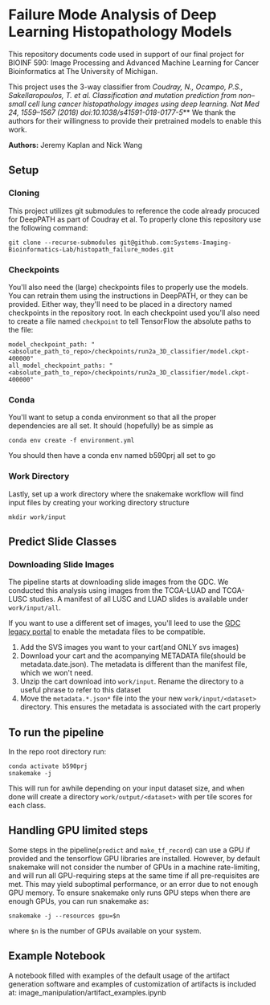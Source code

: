 # Failure Mode Analysis of Deep Learning Histopathology Models

This repository documents code used in support of our final project for BIOINF 590: Image Processing and Advanced Machine Learning for Cancer Bioinformatics at The University of Michigan.

This project uses the 3-way classifier from *Coudray, N., Ocampo, P.S., Sakellaropoulos, T. et al. Classification and mutation prediction from non–small cell lung cancer histopathology images using deep learning. Nat Med 24, 1559–1567 (2018) doi:10.1038/s41591-018-0177-5*** We thank the authors for their willingness to provide their pretrained models to enable this work. 

**Authors:** Jeremy Kaplan and Nick Wang

## Setup

### Cloning
This project utilizes git submodules to reference the code already procuced for DeepPATH as part of Coudray et al.
To properly clone this repository use the following command:

    git clone --recurse-submodules git@github.com:Systems-Imaging-Bioinformatics-Lab/histopath_failure_modes.git

### Checkpoints
You'll also need the (large) checkpoints files to properly use the models. You can retrain them using the instructions in DeepPATH, or they can be provided. Either way, they'll need to be placed in a directory named checkpoints in the repository root. In each checkpoint used you'll also need to create a file named `checkpoint` to tell TensorFlow the absolute paths to the file:

    model_checkpoint_path: "<absolute_path_to_repo>/checkpoints/run2a_3D_classifier/model.ckpt-400000"
    all_model_checkpoint_paths: "<absolute_path_to_repo>/checkpoints/run2a_3D_classifier/model.ckpt-400000"

### Conda 
You'll want to setup a conda environment so that all the proper dependencies are all set. It should (hopefully) be as simple as

    conda env create -f environment.yml
You should then have a conda env named b590prj all set to go 

### Work Directory
Lastly, set up a work directory where the snakemake workflow will find input files by creating your working directory structure
    
    mkdir work/input

## Predict Slide Classes

### Downloading Slide Images
The pipeline starts at downloading slide images from the GDC. We conducted this analysis using images from the TCGA-LUAD and TCGA-LUSC studies. A manifest of all LUSC and LUAD slides is available under `work/input/all`.

If you want to use a different set of images, you'll leed to use the [GDC legacy portal](https://portal.gdc.cancer.gov/legacy-archive/search/f) to enable the metadata files to be compatible. 

1. Add the SVS images you want to your cart(and ONLY svs images)
2. Download your cart and the acompanying METADATA file(should be metadata.date.json). The metadata is different than the manifest file, which we won't need.
3. Unzip the cart download into `work/input`. Rename the directory to a useful phrase to refer to this dataset
4. Move the `metadata.*.json*` file into the your new `work/input/<dataset>` directory. This ensures the metadata is associated with the cart properly

## To run the pipeline
In the repo root directory run:

    conda activate b590prj
    snakemake -j 

This will run for awhile depending on your input dataset size, and when done will create a directory `work/output/<dataset>` with per tile scores for each class.

## Handling GPU limited steps
Some steps in the pipeline(`predict` and `make_tf_record`) can use a GPU if provided and the tensorflow GPU libraries are installed. However, by default snakemake will not consider the number of GPUs in a machine rate-limiting, and will run all GPU-requiring steps at the same time if all pre-requisites are met. This may yield suboptimal performance, or an error due to not enough GPU memory. To ensure snakemake only runs GPU steps when there are enough GPUs, you can run snakemake as:

    snakemake -j --resources gpu=$n

where `$n` is the number of GPUs available on your system.

## Example Notebook
A notebook filled with examples of the default usage of the artifact generation software and examples of customization of artifacts is included at: image_manipulation/artifact_examples.ipynb
